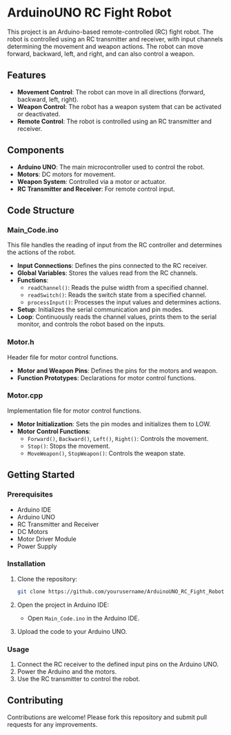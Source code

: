 # ArduinoUNO RC Fight Robot

This project is an Arduino-based remote-controlled (RC) fight robot. The robot is controlled using an RC transmitter and receiver, with input channels determining the movement and weapon actions. The robot can move forward, backward, left, and right, and can also control a weapon.

## Features

- **Movement Control**: The robot can move in all directions (forward, backward, left, right).
- **Weapon Control**: The robot has a weapon system that can be activated or deactivated.
- **Remote Control**: The robot is controlled using an RC transmitter and receiver.

## Components

- **Arduino UNO**: The main microcontroller used to control the robot.
- **Motors**: DC motors for movement.
- **Weapon System**: Controlled via a motor or actuator.
- **RC Transmitter and Receiver**: For remote control input.

## Code Structure

### Main_Code.ino

This file handles the reading of input from the RC controller and determines the actions of the robot.

- **Input Connections**: Defines the pins connected to the RC receiver.
- **Global Variables**: Stores the values read from the RC channels.
- **Functions**:
  - `readChannel()`: Reads the pulse width from a specified channel.
  - `readSwitch()`: Reads the switch state from a specified channel.
  - `processInput()`: Processes the input values and determines actions.
- **Setup**: Initializes the serial communication and pin modes.
- **Loop**: Continuously reads the channel values, prints them to the serial monitor, and controls the robot based on the inputs.

### Motor.h

Header file for motor control functions.

- **Motor and Weapon Pins**: Defines the pins for the motors and weapon.
- **Function Prototypes**: Declarations for motor control functions.

### Motor.cpp

Implementation file for motor control functions.

- **Motor Initialization**: Sets the pin modes and initializes them to LOW.
- **Motor Control Functions**:
  - `Forward()`, `Backward()`, `Left()`, `Right()`: Controls the movement.
  - `Stop()`: Stops the movement.
  - `MoveWeapon()`, `StopWeapon()`: Controls the weapon state.

## Getting Started

### Prerequisites

- Arduino IDE
- Arduino UNO
- RC Transmitter and Receiver
- DC Motors
- Motor Driver Module
- Power Supply

### Installation

1. Clone the repository:
    ```sh
    git clone https://github.com/yourusername/ArduinoUNO_RC_Fight_Robot.git
    ```

2. Open the project in Arduino IDE:
    - Open `Main_Code.ino` in the Arduino IDE.

3. Upload the code to your Arduino UNO.

### Usage

1. Connect the RC receiver to the defined input pins on the Arduino UNO.
2. Power the Arduino and the motors.
3. Use the RC transmitter to control the robot.

## Contributing

Contributions are welcome! Please fork this repository and submit pull requests for any improvements.


